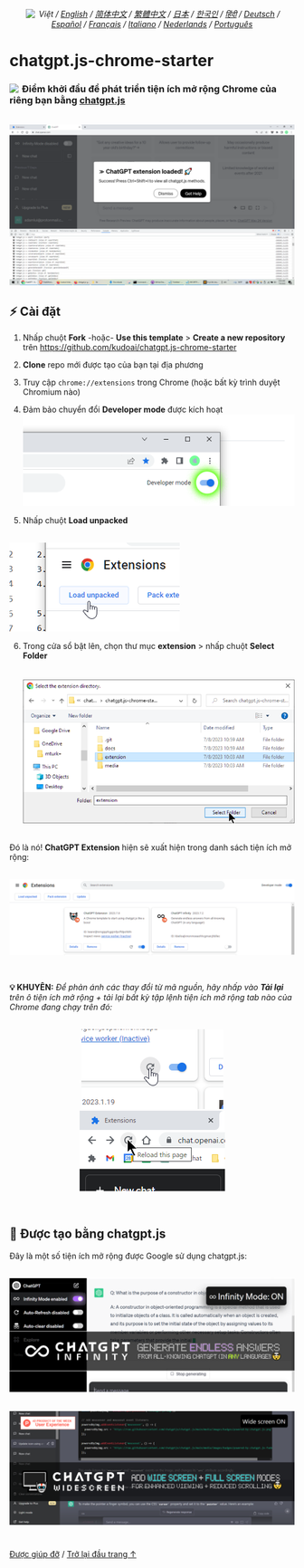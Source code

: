 <div align="center">

###### <a href="../"><img height=15 style="margin: 0 3px -2px" src="https://raw.githubusercontent.com/kudoai/chatgpt.js/0fc3060273fcff77d3e2ff968d5c74acdab62beb/media/images/icons/earth-americas-icon32.svg"></a> Việt / <a href="../..#readme">English</a> / <a href="../zh-cn#readme">简体中文</a> / <a href="../zh-tw#readme">繁體中文</a> / <a href="../ja#readme">日本</a> / <a href="../ko#readme">한국인</a> / <a href="../hi#readme">हिंदी</a> / <a href="../de#readme">Deutsch</a> / <a href="../es#readme">Español</a> / <a href="../fr#readme">Français</a> / <a href="../it#readme">Italiano</a> / <a href="../nl#readme">Nederlands</a> / <a href="../pt#readme">Português</a>

</div>

# chatgpt.js-chrome-starter

<h3><img style="margin: 0 2px -1px 0" height=16 src="https://www.google.com/chrome/static/images/favicons/apple-icon-60x60.png"> Điểm khởi đầu để phát triển tiện ích mở rộng Chrome của riêng bạn bằng <a href="https://github.com/kudoai/chatgpt.js">chatgpt.js</a></h3>

<br>

<picture>
    <source type="image/webp" srcset="../../media/images/screenshots/extension-loaded.webp">
    <img src="../../media/images/screenshots/extension-loaded.png">
</picture>

## ⚡ Cài đặt

1. Nhấp chuột **Fork** -hoặc- **Use this template** > **Create a new repository** trên https://github.com/kudoai/chatgpt.js-chrome-starter

2. **Clone** repo mới được tạo của bạn tại địa phương

3. Truy cập `chrome://extensions` trong Chrome (hoặc bất kỳ trình duyệt Chromium nào)

4. Đảm bảo chuyển đổi **Developer mode** được kích hoạt<br>
![](../../media/images/screenshots/developer-mode-toggle.png)

5. Nhấp chuột **Load unpacked**<br><br>
<img src="../../media/images/screenshots/load-unpacked-button.png">
<br>

6. Trong cửa sổ bật lên, chọn thư mục **extension** > nhấp chuột **Select Folder**<br><br><br>
<img src="../../media/images/screenshots/select-extension-folder.png"><br><br>

Đó là nó! **ChatGPT Extension** hiện sẽ xuất hiện trong danh sách tiện ích mở rộng:

<br>

<picture>
    <source type="image/webp" srcset="../../media/images/screenshots/chatgpt-extension-in-list.webp">
    <img src="../../media/images/screenshots/chatgpt-extension-in-list.png">
</picture>

<p><br>

**💡 KHUYÊN:** _Để phản ánh các thay đổi từ mã nguồn, hãy nhấp vào **Tải lại** trên ô tiện ích mở rộng + tải lại bất kỳ tập lệnh tiện ích mở rộng tab nào của Chrome đang chạy trên đó:_

<div align="center">

<br>

<picture>
    <source type="image/webp" srcset="../../media/images/screenshots/reload-extension-button.webp">
    <img src="../../media/images/screenshots/reload-extension-button.png">
</picture>
<picture>
    <source type="image/webp" srcset="../../media/images/screenshots/reload-page-button.webp">
    <img src="../../media/images/screenshots/reload-page-button.png">
</picture>

<p><br>

</div>

## 🤖 Được tạo bằng chatgpt.js

Đây là một số tiện ích mở rộng được Google sử dụng chatgpt.js:

<div align="center">

<br>


<a href="https://chatgptinfinity.com" target="_blank" rel="noopener">
    <picture>
        <source type="image/webp" srcset="https://raw.githubusercontent.com/adamlui/chatgpt-infinity/main/chrome/media/images/tiles/marquee-promo-tile-1400x560.webp">
        <img width=777 src="https://raw.githubusercontent.com/adamlui/chatgpt-infinity/main/chrome/media/images/tiles/marquee-promo-tile-1400x560.png">
    </picture>
</a>

<p><br>

<a href="https://chatgptwidescreen.com" target="_blank" rel="noopener">
    <picture>
        <source type="image/webp" srcset="https://raw.githubusercontent.com/adamlui/chatgpt-widescreen/main/chrome/media/images/tiles/marquee-promo-tile-1400x560.webp">
        <img width=777 src="https://raw.githubusercontent.com/adamlui/chatgpt-widescreen/main/chrome/media/images/tiles/marquee-promo-tile-1400x560.png">
    </picture>
</a>

</div>

#

<a href="https://github.com/kudoai/chatgpt.js-chrome-starter/issues">Được giúp đỡ</a> / <a href="#">Trở lại đầu trang ↑</a>
